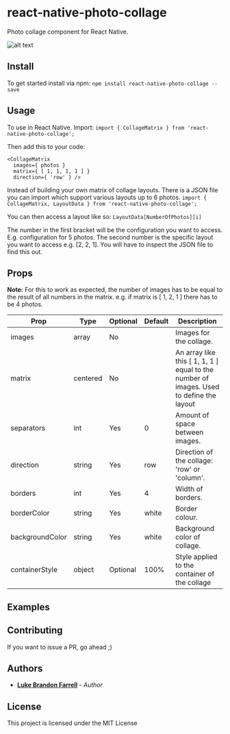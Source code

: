 # react-native-photo-collage

Photo collage component for React Native.

![alt text](https://raw.githubusercontent.com/LukeBrandonFarrell/react-native-photo-collage/master/collage_1.png)

## Install

To get started install via npm:
`` npm install react-native-photo-collage --save ``

## Usage

To use in React Native. Import:
`` import { CollageMatrix } from 'react-native-photo-collage'; ``

Then add this to your code:
```
<CollageMatrix
  images={ photos }
  matrix={ [ 1, 1, 1, 1 ] }
  direction={ 'row' } />

```

Instead of building your own matrix of collage layouts. There is a JSON file you can import which support various layouts up to 6 photos.
`` import { CollageMatrix, LayoutData } from 'react-native-photo-collage'; ``

You can then access a layout like so:
`` LayoutData[NumberOfPhotos][i] ``

The number in the first bracket will be the configuration you want to access. E.g. configuration for 5 photos. The second number is the specific layout you want to access e.g. [2, 2, 1]. You will have to inspect the JSON file to find this out.

## Props

**Note:** For this to work as expected, the number of images has to be equal to the result of all numbers in the matrix. e.g. if matrix is [ 1, 2, 1 ] there has to be 4 photos.  

| Prop            | Type          | Optional  | Default | Description                                                                             |
| --------------- | ------------- | --------- | ------- | --------------------------------------------------------------------------------------- |
| images          | array         | No        |         | Images for the collage.                                                                 |
| matrix          | centered      | No        |         | An array like this [ 1, 1, 1 ] equal to the number of images. Used to define the layout |
| separators      | int           | Yes       | 0       | Amount of space between images.                                                         |
| direction       | string        | Yes       | row     | Direction of the collage: 'row' or 'column'.                                            |
| borders         | int           | Yes       | 4       | Width of borders.                                                                       |
| borderColor     | string        | Yes       | white   | Border colour.                                                                          |
| backgroundColor | string        | Yes       | white   | Background color of collage.                                                            |
| containerStyle  | object        | Optional  | 100%    | Style applied to the container of the collage                                           |

## Examples



## Contributing

If you want to issue a PR, go ahead ;)


## Authors

* [**Luke Brandon Farrell**](https://lukebrandonfarrell.com/) - *Author*

## License

This project is licensed under the MIT License
